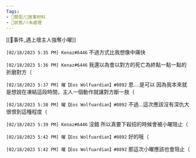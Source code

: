 ```yaml
---
Tags:
- 📎類型/🧱故事材料
- 📎狀態/🔥未處理
---
```

[[📄事件_遇上壞主人強奪小曜]]

`[02/18/2023 5:35 PM] Kenaz#6446`
不過方式比我想像中痛快


`[02/18/2023 5:36 PM] Kenaz#6446`
我還以為會以對方的死亡為終點一點一點的折磨對方（


`[02/18/2023 5:37 PM] 曜【Eos Wolfuardian】#0892`
恩....是可以
因為我本來就是想說在凍結這段時間，主人一個動作就讓對方斷一肢（


`[02/18/2023 5:38 PM] 曜【Eos Wolfuardian】#0892`
不過...這次應該沒有深仇大很恨到這種程度（


`[02/18/2023 5:39 PM] Kenaz#6446`
沒錯 所以真要下殺招的時候會被小曜阻止（


`[02/18/2023 5:42 PM] 曜【Eos Wolfuardian】#0892`
好的哦（


`[02/18/2023 5:42 PM] 曜【Eos Wolfuardian】#0892`
那這次小曜應該也會阻止（
